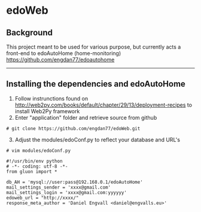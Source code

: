edoWeb
==============


Background
--------------

This project meant to be used for various purpose, but currently acts a front-end to edoAutoHome (home-monitoring)
https://github.com/engdan77/edoautohome


----------------------
Installing the dependencies and edoAutoHome
----------------------

1) Follow instrunctions found on http://web2py.com/books/default/chapter/29/13/deployment-recipes to install Web2Py framework
2) Enter "application" folder and retrieve source from github
```
# git clone https://github.com/engdan77/edoWeb.git
```
3) Adjust the modules/edoConf.py to reflect your database and URL's
```
# vim modules/edoConf.py

#!/usr/bin/env python
# -*- coding: utf-8 -*-
from gluon import *

db_AH = 'mysql://user:pass@192.168.0.1/edoAutoHome'
mail_settings_sender = 'xxxx@gmail.com'
mail_settings_login = 'xxxx@gmail.com:yyyyyy'
edoweb_url = "http://xxxx/"
response_meta_author = 'Daniel Engvall <daniel@engvalls.eu>'
```
